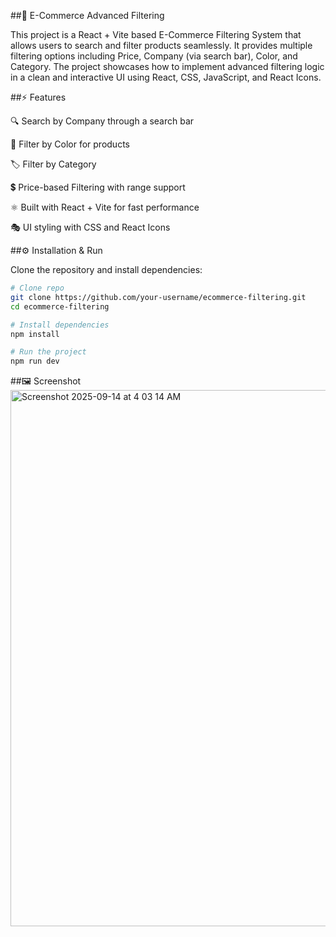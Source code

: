 ##🛒 E-Commerce Advanced Filtering

This project is a React + Vite based E-Commerce Filtering System that allows users to search and filter products seamlessly. It provides multiple filtering options including Price, Company (via search bar), Color, and Category. The project showcases how to implement advanced filtering logic in a clean and interactive UI using React, CSS, JavaScript, and React Icons.

##⚡ Features

🔍 Search by Company through a search bar

🎨 Filter by Color for products

🏷️ Filter by Category

💲 Price-based Filtering with range support

⚛️ Built with React + Vite for fast performance

🎭 UI styling with CSS and React Icons


##⚙️ Installation & Run

Clone the repository and install dependencies:

```bash
# Clone repo
git clone https://github.com/your-username/ecommerce-filtering.git  
cd ecommerce-filtering  

# Install dependencies
npm install  

# Run the project
npm run dev  
```

##🖼️ Screenshot
<img width="1440" height="858" alt="Screenshot 2025-09-14 at 4 03 14 AM" src="https://github.com/user-attachments/assets/ee836bcc-a288-49b2-8b89-5953d0691be7" />


